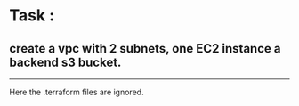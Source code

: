 # Task : 
## create a vpc with 2 subnets, one EC2 instance a backend s3 bucket.
---------------------------------------------------------------------
Here the .terraform files are ignored.

